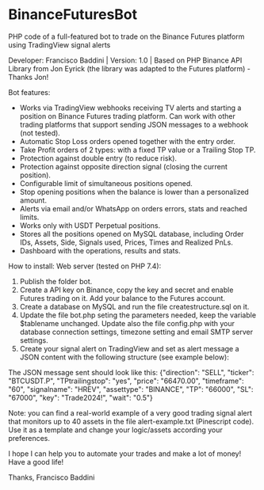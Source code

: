# BinanceFuturesBot
PHP code of a full-featured bot to trade on the Binance Futures platform using TradingView signal alerts

Developer: Francisco Baddini | Version: 1.0 | Based on PHP Binance API Library from Jon Eyrick (the library was adapted to the Futures platform) - Thanks Jon!

Bot features:
- Works via TradingView webhooks receiving TV alerts and starting a position on Binance Futures trading platform. Can work with other trading platforms that support sending JSON messages to a webhook (not tested).
- Automatic Stop Loss orders opened together with the entry order.
- Take Profit orders of 2 types: with a fixed TP value or a Trailing Stop TP.
- Protection against double entry (to reduce risk).
- Protection against opposite direction signal (closing the current position).
- Configurable limit of simultaneous positions opened.
- Stop opening positions when the balance is lower than a personalized amount.
- Alerts via email and/or WhatsApp on orders errors, stats and reached limits.
- Works only with USDT Perpetual positions.
- Stores all the positions opened on MySQL database, including Order IDs, Assets, Side, Signals used, Prices, Times and Realized PnLs.
- Dashboard with the operations, results and stats.

How to install:
Web server (tested on PHP 7.4):
1) Publish the folder bot.
2) Create a API key on Binance, copy the key and secret and enable Futures trading on it. Add your balance to the Futures account.
3) Create a database on MySQL and run the file createstructure.sql on it.
4) Update the file bot.php seting the parameters needed, keep the variable $tablename unchanged. Update also the file config.php with your database connection settings, timezone setting and email SMTP server settings.
5) Create your signal alert on TradingView and set as alert message a JSON content with the following structure (see example below):

The JSON message sent should look like this:
{"direction": "SELL", "ticker": "BTCUSDT.P", "TPtrailingstop": "yes", "price": "66470.00", "timeframe": "60", "signalname": "HREV", "assettype": "BINANCE", "TP": "66000", "SL": "67000", "key": "Trade2024!", "wait": "0.5"}

Note: you can find a real-world example of a very good trading signal alert that monitors up to 40 assets in the file alert-example.txt (Pinescript code). Use it as a template and change your logic/assets according your preferences.

I hope I can help you to automate your trades and make a lot of money! Have a good life!

Thanks,
Francisco Baddini
